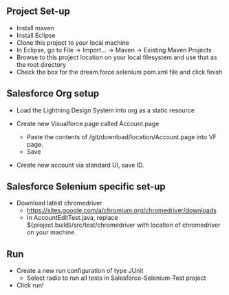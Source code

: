 ## Project Set-up
* Install maven
* Install Eclipse
* Clone this project to your local machine
* In Eclipse, go to File -> Import... -> Maven -> Existing Maven Projects
* Browse to this project location on your local filesystem and use that as the root directory
* Check the box for the dream.force.selenium pom.xml file and click finish

## Salesforce Org setup
* Load the Lightning Design System into org as a static resource
 
* Create new Visualforce page called Account.page
  *  Paste the contents of /git/download/location/Account.page into VF page.
  * Save
* Create new account via standard UI, save ID.

## Salesforce Selenium specific set-up
* Download latest chromedriver
  * https://sites.google.com/a/chromium.org/chromedriver/downloads
  * In AccountEditTest.java, replace ${project.build}/src/test/chromedriver with location of chromedriver on your machine.


## Run
* Create a new run configuration of type JUnit
  * Select radio to run all tests in Salesforce-Selenium-Test project
* Click run!
